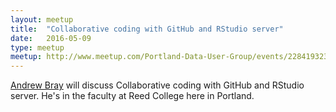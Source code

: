 ```yaml
---
layout: meetup
title:  "Collaborative coding with GitHub and RStudio server"
date:   2016-05-09
type: meetup
meetup: http://www.meetup.com/Portland-Data-User-Group/events/228419323/
---
```


[Andrew Bray](http://andrewpbray.github.io/) will discuss Collaborative coding with GitHub and RStudio server. He's in the faculty at Reed College here in Portland.  